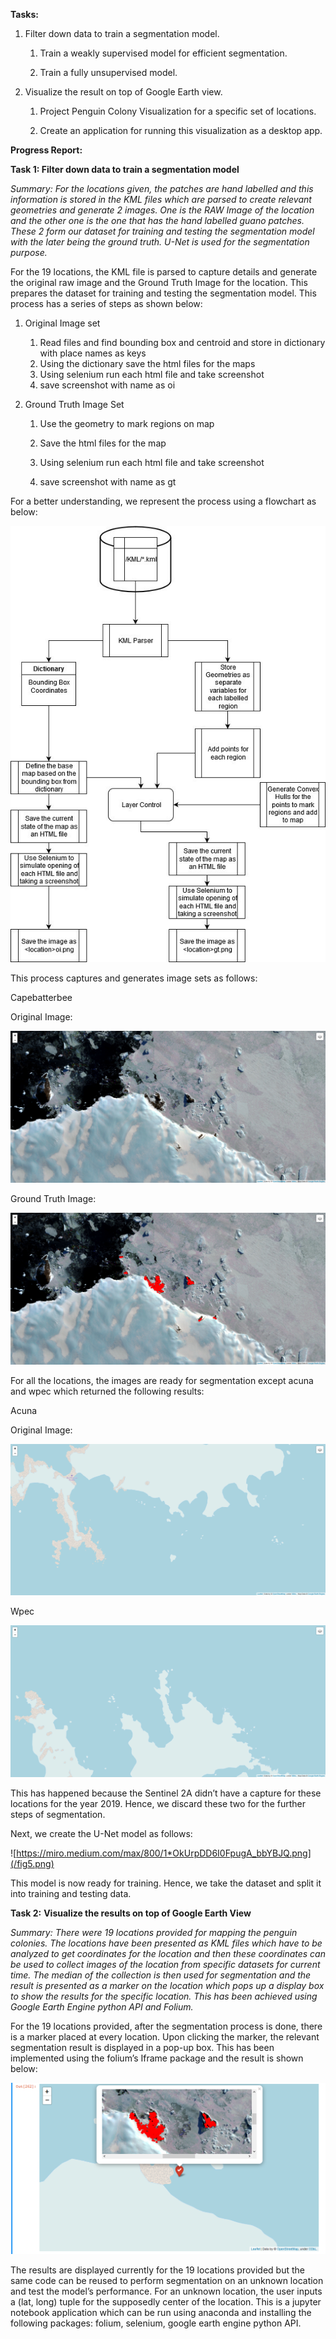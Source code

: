 **Tasks:**

1. Filter down data to train a segmentation model.

   1. Train a weakly supervised model for efficient segmentation.

   2. Train a fully unsupervised model.

2. Visualize the result on top of Google Earth view.

   1. Project Penguin Colony Visualization for a specific set of locations.

   2. Create an application for running this visualization as a desktop app.

**Progress Report:**

**Task 1: Filter down data to train a segmentation model**

*Summary:* *For the locations given, the patches are hand labelled and this information is stored in the KML files which are parsed to create relevant geometries and generate 2 images. One is the RAW Image of the location and the other one is the one that has the hand labelled guano patches. These 2 form our dataset for training and testing the segmentation model with the later being the ground truth. U-Net is used for the segmentation purpose.* 

For the 19 locations, the KML file is parsed to capture details and generate the original raw image and the Ground Truth Image for the location. This prepares the dataset for training and testing the segmentation model. This process has a series of steps as shown below:

 

1. Original Image set
   1. Read files and find bounding box and centroid and store in dictionary with place names as keys
   2. Using the dictionary save the html files for the maps
   3. Using selenium run each html file and take screenshot
   4. save screenshot with name as <location>oi

2. Ground Truth Image Set
   1. Use the geometry to mark regions on map
   2. Save the html files for the map
   3. Using selenium run each html file and take screenshot

   4. save screenshot with name as <location>gt

 

For a better understanding, we represent the process using a flowchart as below:

![img](/flochart.jpg)

 

This process captures and generates image sets as follows:

 

Capebatterbee

Original Image:

![img](/fig1.png)

Ground Truth Image:

![img](/fig2.png)

For all the locations, the images are ready for segmentation except acuna and wpec which returned the following results:

 

Acuna

Original Image:

![img](/fig3.png)

Wpec

![img](/fig4.png)

This has happened because the Sentinel 2A didn’t have a capture for these locations for the year 2019. Hence, we discard these two for the further steps of segmentation. 

Next, we create the U-Net model as follows:

![https://miro.medium.com/max/800/1*OkUrpDD6I0FpugA_bbYBJQ.png](/fig5.png)

This model is now ready for training. Hence, we take the dataset and split it into training and testing data.

**Task 2:** **Visualize the results on top of Google Earth View** 

*Summary:* *There were 19 locations provided for mapping the penguin colonies. The locations have been presented as KML files which have to be analyzed to get coordinates for the location and then these coordinates can be used to collect images of the location from specific datasets for current time. The median of the collection is then used for segmentation and the result is presented as a marker on the location which pops up a display box to show the results for the specific location. This has been achieved using Google Earth Engine python API and Folium.*

For the 19 locations provided, after the segmentation process is done, there is a marker placed at every location. Upon clicking the marker, the relevant segmentation result is displayed in a pop-up box. This has been implemented using the folium’s Iframe package and the result is shown below:

![img](/fig6.png)

 

The results are displayed currently for the 19 locations provided but the same code can be reused to perform segmentation on an unknown location and test the model’s performance. For an unknown location, the user inputs a (lat, long) tuple for the supposedly center of the location. This is a jupyter notebook application which can be run using anaconda and installing the following packages: folium, selenium, google earth engine python API.

 

 

 
